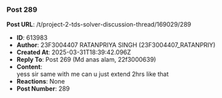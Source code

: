 ### Post 289
**Post URL**: /t/project-2-tds-solver-discussion-thread/169029/289
- **ID**: 613983
- **Author**: 23F3004407 RATANPRIYA SINGH (23F3004407_RATANPRIY)
- **Created At**: 2025-03-31T18:39:42.096Z
- **Reply To**: Post 269 (Md anas alam, 22f3000639)
- **Content**:  
  yess sir same with me can u just extend 2hrs like that
- **Reactions**: None
- **Post Number**: 289

